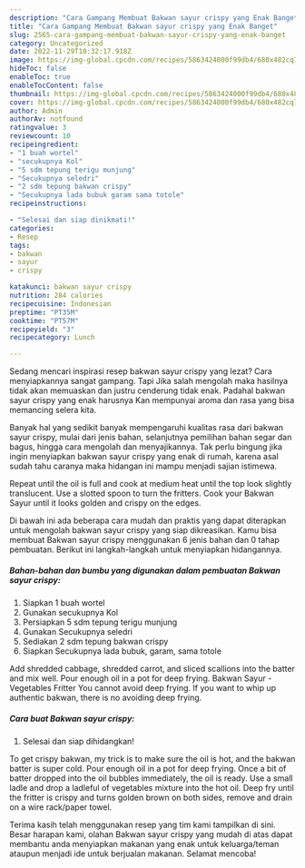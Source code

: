 ```yaml
---
description: "Cara Gampang Membuat Bakwan sayur crispy yang Enak Banget"
title: "Cara Gampang Membuat Bakwan sayur crispy yang Enak Banget"
slug: 2565-cara-gampang-membuat-bakwan-sayur-crispy-yang-enak-banget
category: Uncategorized
date: 2022-11-29T10:32:17.918Z
image: https://img-global.cpcdn.com/recipes/5863424000f99db4/680x482cq70/bakwan-sayur-crispy-foto-resep-utama.jpg
hideToc: false
enableToc: true
enableTocContent: false
thumbnail: https://img-global.cpcdn.com/recipes/5863424000f99db4/680x482cq70/bakwan-sayur-crispy-foto-resep-utama.jpg
cover: https://img-global.cpcdn.com/recipes/5863424000f99db4/680x482cq70/bakwan-sayur-crispy-foto-resep-utama.jpg
author: Admin
authorAv: notfound
ratingvalue: 3
reviewcount: 10
recipeingredient:
- "1 buah wortel"
- "secukupnya Kol"
- "5 sdm tepung terigu munjung"
- "Secukupnya seledri"
- "2 sdm tepung bakwan crispy"
- "Secukupnya lada bubuk garam sama totole"
recipeinstructions:

- "Selesai dan siap dinikmati!"
categories:
- Resep
tags:
- bakwan
- sayur
- crispy

katakunci: bakwan sayur crispy 
nutrition: 284 calories
recipecuisine: Indonesian
preptime: "PT35M"
cooktime: "PT57M"
recipeyield: "3"
recipecategory: Lunch

---
```



Sedang mencari inspirasi resep bakwan sayur crispy yang lezat? Cara menyiapkannya sangat gampang. Tapi Jika salah mengolah maka hasilnya tidak akan memuaskan dan justru cenderung tidak enak. Padahal bakwan sayur crispy yang enak harusnya Kan mempunyai aroma dan rasa yang bisa memancing selera kita.


Banyak hal yang sedikit banyak mempengaruhi kualitas rasa dari bakwan sayur crispy, mulai dari jenis bahan, selanjutnya pemilihan bahan segar dan bagus, hingga cara mengolah dan menyajikannya. Tak perlu bingung jika ingin menyiapkan bakwan sayur crispy yang enak di rumah, karena asal sudah tahu caranya maka hidangan ini mampu menjadi sajian istimewa.

Repeat until the oil is full and cook at medium heat until the top look slightly translucent. Use a slotted spoon to turn the fritters. Cook your Bakwan Sayur until it looks golden and crispy on the edges.


Di bawah ini ada beberapa cara mudah dan praktis yang dapat diterapkan untuk mengolah bakwan sayur crispy yang siap dikreasikan. Kamu bisa membuat Bakwan sayur crispy menggunakan 6 jenis bahan dan 0 tahap pembuatan. Berikut ini langkah-langkah untuk menyiapkan hidangannya.

<!--inarticleads1-->

##### Bahan-bahan dan bumbu yang digunakan dalam pembuatan Bakwan sayur crispy:

1. Siapkan 1 buah wortel
1. Gunakan secukupnya Kol
1. Persiapkan 5 sdm tepung terigu munjung
1. Gunakan Secukupnya seledri
1. Sediakan 2 sdm tepung bakwan crispy
1. Siapkan Secukupnya lada bubuk, garam, sama totole


Add shredded cabbage, shredded carrot, and sliced scallions into the batter and mix well. Pour enough oil in a pot for deep frying. Bakwan Sayur - Vegetables Fritter You cannot avoid deep frying. If you want to whip up authentic bakwan, there is no avoiding deep frying. 

<!--inarticleads2-->

##### Cara buat Bakwan sayur crispy:


1. Selesai dan siap dihidangkan!

To get crispy bakwan, my trick is to make sure the oil is hot, and the bakwan batter is super cold. Pour enough oil in a pot for deep frying. Once a bit of batter dropped into the oil bubbles immediately, the oil is ready. Use a small ladle and drop a ladleful of vegetables mixture into the hot oil. Deep fry until the fritter is crispy and turns golden brown on both sides, remove and drain on a wire rack/paper towel. 

Terima kasih telah menggunakan resep yang tim kami tampilkan di sini. Besar harapan kami, olahan Bakwan sayur crispy yang mudah di atas dapat membantu anda menyiapkan makanan yang enak untuk keluarga/teman ataupun menjadi ide untuk berjualan makanan. Selamat mencoba!
